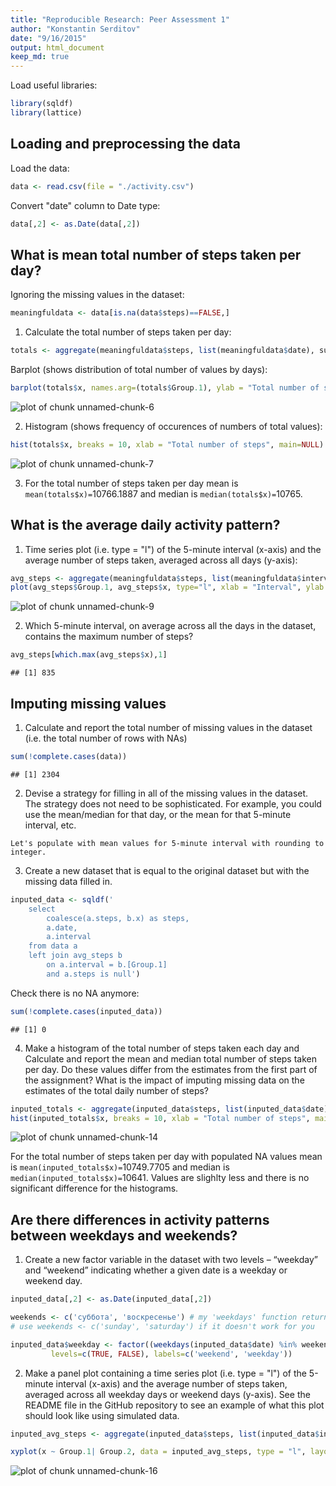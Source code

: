 ```yaml
---
title: "Reproducible Research: Peer Assessment 1"
author: "Konstantin Serditov"
date: "9/16/2015"
output: html_document
keep_md: true
---
```

Load useful libraries:

```r
library(sqldf)
library(lattice)
```

## Loading and preprocessing the data

Load the data:

```r
data <- read.csv(file = "./activity.csv")
```

Convert "date" column to Date type:

```r
data[,2] <- as.Date(data[,2])
```

## What is mean total number of steps taken per day?

Ignoring the missing values in the dataset:

```r
meaningfuldata <- data[is.na(data$steps)==FALSE,]
```

1. Calculate the total number of steps taken per day:

```r
totals <- aggregate(meaningfuldata$steps, list(meaningfuldata$date), sum)
```

Barplot (shows distribution of total number of values by days):

```r
barplot(totals$x, names.arg=(totals$Group.1), ylab = "Total number of steps")
```

![plot of chunk unnamed-chunk-6](figure/unnamed-chunk-6-1.png) 

2. Histogram (shows frequency of occurences of numbers of total values):

```r
hist(totals$x, breaks = 10, xlab = "Total number of steps", main=NULL)
```

![plot of chunk unnamed-chunk-7](figure/unnamed-chunk-7-1.png) 


3. For the total number of steps taken per day mean is `mean(totals$x)=`10766.1887 and median is `median(totals$x)=`10765.

## What is the average daily activity pattern?
1. Time series plot (i.e. type = "l") of the 5-minute interval (x-axis) and the average number of steps taken, averaged across all days (y-axis):

```r
avg_steps <- aggregate(meaningfuldata$steps, list(meaningfuldata$interval), mean)
plot(avg_steps$Group.1, avg_steps$x, type="l", xlab = "Interval", ylab = "Average number of steps")
```

![plot of chunk unnamed-chunk-9](figure/unnamed-chunk-9-1.png) 

2. Which 5-minute interval, on average across all the days in the dataset, contains the maximum number of steps?

```r
avg_steps[which.max(avg_steps$x),1]
```

```
## [1] 835
```

## Imputing missing values
1. Calculate and report the total number of missing values in the dataset (i.e. the total number of rows with NAs)

```r
sum(!complete.cases(data))
```

```
## [1] 2304
```

2. Devise a strategy for filling in all of the missing values in the dataset. The strategy does not need to be sophisticated. For example, you could use the mean/median for that day, or the mean for that 5-minute interval, etc.

```
Let's populate with mean values for 5-minute interval with rounding to integer.
```

3. Create a new dataset that is equal to the original dataset but with the missing data filled in.

```r
inputed_data <- sqldf('
    select 
        coalesce(a.steps, b.x) as steps,
        a.date,
        a.interval
    from data a
    left join avg_steps b
        on a.interval = b.[Group.1]
        and a.steps is null')
```

Check there is no NA anymore:

```r
sum(!complete.cases(inputed_data))
```

```
## [1] 0
```

4. Make a histogram of the total number of steps taken each day and Calculate and report the mean and median total number of steps taken per day. Do these values differ from the estimates from the first part of the assignment? What is the impact of imputing missing data on the estimates of the total daily number of steps?

```r
inputed_totals <- aggregate(inputed_data$steps, list(inputed_data$date), sum)
hist(inputed_totals$x, breaks = 10, xlab = "Total number of steps", main=NULL)
```

![plot of chunk unnamed-chunk-14](figure/unnamed-chunk-14-1.png) 

For the total number of steps taken per day with populated NA values mean is `mean(inputed_totals$x)=`10749.7705 and median is `median(inputed_totals$x)=`10641.
Values are slighlty less and there is no significant difference for the histograms.

## Are there differences in activity patterns between weekdays and weekends?

1. Create a new factor variable in the dataset with two levels – “weekday” and “weekend” indicating whether a given date is a weekday or weekend day.

```r
inputed_data[,2] <- as.Date(inputed_data[,2])

weekends <- c('суббота', 'воскресенье') # my 'weekdays' function returns result in russian - don't know how to change it
# use weekends <- c('sunday', 'saturday') if it doesn't work for you

inputed_data$weekday <- factor((weekdays(inputed_data$date) %in% weekends), 
         levels=c(TRUE, FALSE), labels=c('weekend', 'weekday'))
```

2. Make a panel plot containing a time series plot (i.e. type = "l") of the 5-minute interval (x-axis) and the average number of steps taken, averaged across all weekday days or weekend days (y-axis). See the README file in the GitHub repository to see an example of what this plot should look like using simulated data.

```r
inputed_avg_steps <- aggregate(inputed_data$steps, list(inputed_data$interval, inputed_data$weekday), mean)

xyplot(x ~ Group.1| Group.2, data = inputed_avg_steps, type = "l", layout=c(1,2), xlab = "Interval", ylab = "Average number of steps")
```

![plot of chunk unnamed-chunk-16](figure/unnamed-chunk-16-1.png) 
